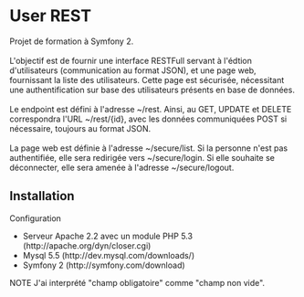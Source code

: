 User REST
=========

Projet de formation à Symfony 2. 
<br/><br/>
L'objectif est de fournir une interface RESTFull servant à l'édtion d'utilisateurs (communication au format JSON), et une page web, fournissant la liste des utilisateurs. Cette page est sécurisée, nécessitant une authentification sur base des utilisateurs présents en base de données.
<br/><br/>
Le endpoint est défini à l'adresse ~/rest. Ainsi, au GET, UPDATE et DELETE correspondra l'URL ~/rest/{id}, avec les données communiquées POST si nécessaire, toujours au format JSON.
<br/><br/>
La page web est définie à l'adresse ~/secure/list. Si la personne n'est pas authentifiée, elle sera redirigée vers ~/secure/login. Si elle souhaite se déconnecter, elle sera amenée à l'adresse ~/secure/logout.


Installation
------------

Configuration<br/>
<ul>
    <li> Serveur Apache 2.2 avec un module PHP 5.3 (http://apache.org/dyn/closer.cgi)
    <li> Mysql 5.5 (http://dev.mysql.com/downloads/)
    <li> Symfony 2 (http://symfony.com/download)
</ul>

NOTE
    J'ai interprété "champ obligatoire" comme "champ non vide".
